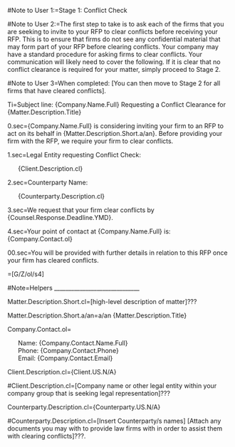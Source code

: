 ﻿
#Note to User 1:=Stage 1: Conflict Check

#Note to User 2:=The first step to take is to ask each of the firms that you are seeking to invite to your RFP to clear conflicts before receiving your RFP. This is to ensure that firms do not see any confidential material that may form part of your RFP before clearing conflicts. Your company may have a standard procedure for asking firms to clear conflicts. Your communication will likely need to cover the following. If it is clear that no conflict clearance is required for your matter, simply proceed to Stage 2. 

#Note to User 3=When completed: [You can then move to Stage 2 for all firms that have cleared conflicts]. 


Ti=Subject line: {Company.Name.Full} Requesting a Conflict Clearance for {Matter.Description.Title}

0.sec={Company.Name.Full} is considering inviting your firm to an RFP to act on its behalf in {Matter.Description.Short.a/an}. Before providing your firm with the RFP, we require your firm to clear conflicts.

1.sec=Legal Entity requesting Conflict Check:  <ul type=none><li>{Client.Description.cl}</ul>

2.sec=Counterparty Name: <ul type=none><li>{Counterparty.Description.cl}</ul>

3.sec=We request that your firm clear conflicts by {Counsel.Response.Deadline.YMD}.

4.sec=Your point of contact at {Company.Name.Full} is: {Company.Contact.ol}

00.sec=You will be provided with further details in relation to this RFP once your firm has cleared conflicts.

=[G/Z/ol/s4]


#Note=Helpers ______________________________

Matter.Description.Short.cl=[high-level description of matter]???

Matter.Description.Short.a/an=a/an {Matter.Description.Title}

Company.Contact.ol=<ul type=none><li>Name: {Company.Contact.Name.Full}<li>Phone: {Company.Contact.Phone}<li>Email: {Company.Contact.Email}</ul>

Client.Description.cl={Client.US.N/A}

#Client.Description.cl=[Company name or other legal entity within your company group that is seeking legal representation]???

Counterparty.Description.cl={Counterparty.US.N/A}

#Counterparty.Description.cl=[Insert Counterparty/s names] [Attach any documents you may with to provide law firms with in order to assist them with clearing conflicts]???.